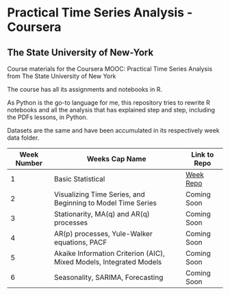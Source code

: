 # Practical Time Series Analysis - Coursera
## The State University of New-York

Course materials for the Coursera MOOC: Practical Time Series Analysis from The State University of New York

The course has all its assignments and notebooks in R. 

As Python is the go-to language for me, this repository tries to rewrite R notebooks and all the analysis that has explained step and step, including the PDFs lessons, in Python. 

Datasets are the same and have been accumulated in its respectively week data folder. 

Week Number | Weeks Cap Name | Link to Repo
--- | --- | --- 
1 |  Basic Statistical |  [Week Repo](https://github.com/jcabralc/Practical-Time-Series-Analysis/tree/master/Week1-Basic%20Statistics "Week 1")
2 |  Visualizing Time Series, and Beginning to Model Time Series | Coming Soon
3 |  Stationarity, MA(q) and AR(q) processes |  Coming Soon
4 |  AR(p) processes, Yule-Walker equations, PACF | Coming Soon
5 |  Akaike Information Criterion (AIC), Mixed Models, Integrated Models |  Coming Soon
6 |  Seasonality, SARIMA, Forecasting | Coming Soon
 




